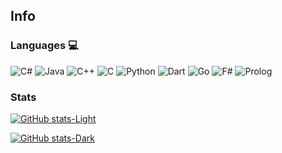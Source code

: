 <!--**lkhorasandzhian/lkhorasandzhian** is a ✨ _special_ ✨ repository because its `README.md` (this file) appears on your GitHub profile.-->

## Info

### Languages 💻
![C#](https://img.shields.io/badge/c%23-%23239120.svg?style=for-the-badge&logo=c-sharp&logoColor=white)
![Java](https://img.shields.io/badge/java-%23ED8B00.svg?style=for-the-badge&logo=openjdk&logoColor=white)
![C++](https://img.shields.io/badge/c++-%23ff0077.svg?style=for-the-badge&logo=c%2B%2B&logoColor=white)
![C](https://img.shields.io/badge/c-59666C?style=for-the-badge&logo=c&logoColor=white)
![Python](https://img.shields.io/badge/python-3670A0?style=for-the-badge&logo=python&logoColor=ffdd54)
![Dart](https://img.shields.io/badge/dart-35b393.svg?style=for-the-badge&logo=dart&logoColor=white)
![Go](https://img.shields.io/badge/go-%2300ADD8.svg?style=for-the-badge&logo=go&logoColor=white)
![F#](https://img.shields.io/badge/f%23-6933FF.svg?style=for-the-badge&logo=fsharp&logoColor=white)
![Prolog](https://img.shields.io/badge/prolog-74283c.svg?style=for-the-badge&logo=tripadvisor&logoColor=white)

### Stats
[![GitHub stats-Light](https://github-readme-stats-ten-iota-10.vercel.app/api/top-langs/?username=lkhorasandzhian&title_color=000000&text_color=000000&langs_count=6&hide=c,cmake&size_weight=0.5&count_weight=0.5&theme=transparent&layout=compact#gh-light-mode-only)](https://github-readme-stats-ten-iota-10.vercel.app/api/top-langs/?username=lkhorasandzhian&title_color=000000&text_color=000000&langs_count=6&hide=c,cmake&size_weight=0.5&count_weight=0.5&theme=transparent&layout=compact#gh-light-mode-only)

[![GitHub stats-Dark](https://github-readme-stats-ten-iota-10.vercel.app/api/top-langs/?username=lkhorasandzhian&title_color=6d8fd6&text_color=6d8fd6&langs_count=6&hide=c,cmake&size_weight=0.5&count_weight=0.5&theme=transparent&layout=compact#gh-dark-mode-only)](https://github-readme-stats-ten-iota-10.vercel.app/api/top-langs/?username=lkhorasandzhian&title_color=6d8fd6&text_color=6d8fd6&langs_count=6&hide=c,cmake&size_weight=0.5&count_weight=0.5&theme=transparent&layout=compact#gh-dark-mode-only)

<!-- The GitHub Token is active until 17 december 2025 -->
<!-- Instruction: https://www.youtube.com/watch?v=n6d4KHSKqGk&t=107s -->
<!-- Git Stats Repository: https://github.com/anuraghazra/github-readme-stats -->
<!-- Resourses: https://github.com/kautukkundan/Awesome-Profile-README-templates/blob/master/short-and-sweet/AVS1508.md?plain=1 -->
